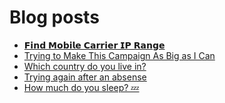 # Blog posts
<!-- BLOG-POST-LIST:START -->
- [𝗙𝗶𝗻𝗱 𝗠𝗼𝗯𝗶𝗹𝗲 𝗖𝗮𝗿𝗿𝗶𝗲𝗿 𝗜𝗣 𝗥𝗮𝗻𝗴𝗲](https://afflift.com/f/threads/%F0%9D%97%99%F0%9D%97%B6%F0%9D%97%BB%F0%9D%97%B1-%F0%9D%97%A0%F0%9D%97%BC%F0%9D%97%AF%F0%9D%97%B6%F0%9D%97%B9%F0%9D%97%B2-%F0%9D%97%96%F0%9D%97%AE%F0%9D%97%BF%F0%9D%97%BF%F0%9D%97%B6%F0%9D%97%B2%F0%9D%97%BF-%F0%9D%97%9C%F0%9D%97%A3-%F0%9D%97%A5%F0%9D%97%AE%F0%9D%97%BB%F0%9D%97%B4%F0%9D%97%B2.10031/)
- [Trying to Make This Campaign As Big as I Can](https://afflift.com/f/threads/trying-to-make-this-campaign-as-big-as-i-can.6832/)
- [Which country do you live in?](https://afflift.com/f/threads/which-country-do-you-live-in.65/)
- [Trying again after an absense](https://afflift.com/f/threads/trying-again-after-an-absense.9781/)
- [How much do you sleep? 💤](https://afflift.com/f/threads/how-much-do-you-sleep-%F0%9F%92%A4.6981/)
<!-- BLOG-POST-LIST:END -->
